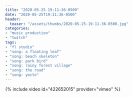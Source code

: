 ```yaml
---
title: "2020-05-25 19:11:36-0500"
date: "2020-05-25T19:11:36-0500"
header:
  teaser: "/assets/thumbs/2020-05-25-19-11-36-0500.jpg"
categories:
- "music production"
- "twitch"
tags:
- "fl studio"
- "song: a floating leaf"
- "song: beach skeleton"
- "song: park bird"
- "song: rainy forest village"
- "song: the road"
- "song: yocto"
---
```

{% include video id="422652015" provider="vimeo" %}
